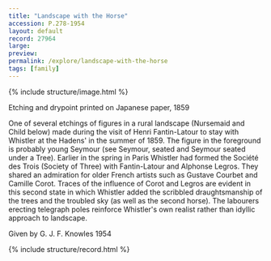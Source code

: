 ```yaml
---
title: "Landscape with the Horse"
accession: P.278-1954
layout: default
record: 27964
large:
preview:
permalink: /explore/landscape-with-the-horse
tags: [family]
---
```

{% include structure/image.html %}

Etching and drypoint printed on Japanese paper, 1859

One of several etchings of figures in a rural landscape (Nursemaid and Child below) made during the visit of Henri Fantin-Latour to stay with Whistler at the Hadens' in the summer of 1859. The figure in the foreground is probably young Seymour (see Seymour, seated and Seymour seated under a Tree). Earlier in the spring in Paris Whistler had formed the Société des Trois (Society of Three) with Fantin-Latour and Alphonse Legros. They shared an admiration for older French artists such as Gustave Courbet and Camille Corot. Traces of the influence of Corot and Legros are evident in this second state in which Whistler added the scribbled draughtsmanship of the trees and the troubled sky (as well as the second horse). The labourers erecting telegraph poles reinforce Whistler's own realist rather than idyllic approach to landscape.

Given by G. J. F. Knowles 1954

{% include structure/record.html %}
